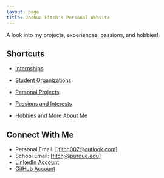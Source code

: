 ```yaml
---
layout: page
title: Joshua Fitch's Personal Website
---
```


A look into my projects, experiences, passions, and hobbies!

## Shortcuts

* [Internships]()

* [Student Organizations]()

* [Personal Projects]()

* [Passions and Interests]()

* [Hobbies and More About Me]()

## Connect With Me

* Personal Email: [jfitch007@outlook.com]
* School Email: [fitchj@purdue.edu]
* [LinkedIn Account](https://www.linkedin.com/in/joshdfitch/)
* [GitHub Account](https://github.com/Josh-Fitch)
